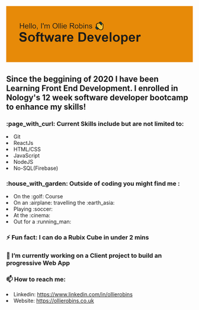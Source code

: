 <img src='header.png'>


<h2>Since the beggining of 2020 I have been Learning Front End Development. I enrolled in Nology's 12 week software developer bootcamp to enhance my skills!</h2>

<h3>:page_with_curl: Current Skills include but are not limited to:</h3>

 <li>Git</li>
 <li>ReactJs</li>
 <li>HTML/CSS</li>
 <li>JavaScript</li>
 <li>NodeJS</li>
 <li>No-SQL(Firebase)</li>

<h3>:house_with_garden: Outside of coding you might find me :</h3>

 <li> On the :golf: Course</li>
 <li> On an :airplane: travelling the :earth_asia:</li>
 <li> Playing :soccer:</li>
 <li> At the :cinema:</li>
 <li> Out for a :running_man:</li>

<h3>⚡ Fun fact: I can do a Rubix Cube in under 2 mins</h3>
 
<h3>🔭 I’m currently working on a Client project to build an progressive Web App</h3>

<h3>📫 How to reach me: </h3>

 <li> Linkedin: <a href="https://www.linkedin.com/in/ollierobins" target="_blank">https://www.linkedin.com/in/ollierobins</a> </li>
 <li> Website: <a href="https://ollierobins.co.uk" target="_blank"> https://ollierobins.co.uk </a> </li>

<!--
**olirob93/olirob93** is a ✨ _special_ ✨ repository because its `README.md` (this file) appears on your GitHub profile.


-->
